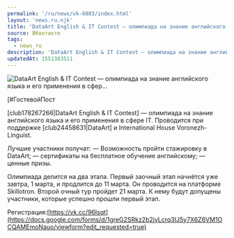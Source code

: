 ```yaml
---
permalink: '/ru/news/vk-6083/index.html'
layout: 'news.ru.njk'
title: 'DataArt English & IT Contest — олимпиада на знание английского языка и его применения в сфер'
source: ВКонтакте
tags:
  - news_ru
description: 'DataArt English & IT Contest — олимпиада на знание английского языка и его применения в сфер…'
updatedAt: 1551383511
---
```

![DataArt English & IT Contest — олимпиада на знание английского языка и его применения в сфер…](https://sun9-37.userapi.com/c845322/v845322275/1c1b74/lPwHw7ALjnE.jpg)

[#ГостевойПост

[club178267266|DataArt English & IT Contest] — олимпиада на знание английского языка и его применения в сфере IT. Проводится при поддержке [club24458631|DataArt] и International House Voronezh-Linguist.

Лучшие участники получат:
— Возможность пройти стажировку в DataArt;
— сертификаты на бесплатное обучение английскому;
— ценные призы.

Олимпиада делится на два этапа. Первый заочный этап начнётся уже завтра, 1 марта, и продлится до 11 марта. Он проводится на платформе Skillotron. Второй очный тур пройдет 21 марта. К нему будут допущены участники, которые успешно прошли первый этап.

Регистрация:[https://vk.cc/96Isqt](https://docs.google.com/forms/d/1greG2SRkz2b2jyLcrq3IJ5y7X6Z6VM1OCQAMEmoNauo/viewform?edit_requested=true)
